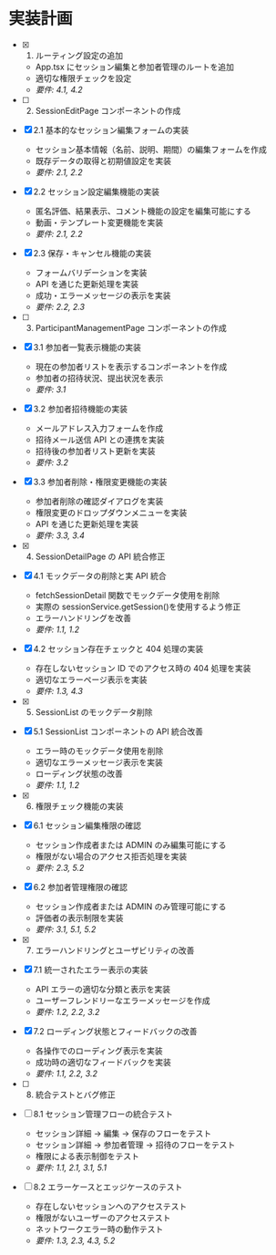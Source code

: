 # 実装計画

- [x] 1. ルーティング設定の追加

  - App.tsx にセッション編集と参加者管理のルートを追加
  - 適切な権限チェックを設定
  - _要件: 4.1, 4.2_

- [ ] 2. SessionEditPage コンポーネントの作成
- [x] 2.1 基本的なセッション編集フォームの実装

  - セッション基本情報（名前、説明、期間）の編集フォームを作成
  - 既存データの取得と初期値設定を実装
  - _要件: 2.1, 2.2_

- [x] 2.2 セッション設定編集機能の実装

  - 匿名評価、結果表示、コメント機能の設定を編集可能にする
  - 動画・テンプレート変更機能を実装
  - _要件: 2.1, 2.2_

- [x] 2.3 保存・キャンセル機能の実装

  - フォームバリデーションを実装
  - API を通じた更新処理を実装
  - 成功・エラーメッセージの表示を実装
  - _要件: 2.2, 2.3_

- [ ] 3. ParticipantManagementPage コンポーネントの作成
- [x] 3.1 参加者一覧表示機能の実装

  - 現在の参加者リストを表示するコンポーネントを作成
  - 参加者の招待状況、提出状況を表示
  - _要件: 3.1_

- [x] 3.2 参加者招待機能の実装

  - メールアドレス入力フォームを作成
  - 招待メール送信 API との連携を実装
  - 招待後の参加者リスト更新を実装
  - _要件: 3.2_

- [x] 3.3 参加者削除・権限変更機能の実装

  - 参加者削除の確認ダイアログを実装
  - 権限変更のドロップダウンメニューを実装
  - API を通じた更新処理を実装
  - _要件: 3.3, 3.4_

- [x] 4. SessionDetailPage の API 統合修正
- [x] 4.1 モックデータの削除と実 API 統合

  - fetchSessionDetail 関数でモックデータ使用を削除
  - 実際の sessionService.getSession()を使用するよう修正
  - エラーハンドリングを改善
  - _要件: 1.1, 1.2_

- [x] 4.2 セッション存在チェックと 404 処理の実装

  - 存在しないセッション ID でのアクセス時の 404 処理を実装
  - 適切なエラーページ表示を実装
  - _要件: 1.3, 4.3_

- [x] 5. SessionList のモックデータ削除
- [x] 5.1 SessionList コンポーネントの API 統合改善

  - エラー時のモックデータ使用を削除
  - 適切なエラーメッセージ表示を実装
  - ローディング状態の改善
  - _要件: 1.1, 1.2_

- [x] 6. 権限チェック機能の実装
- [x] 6.1 セッション編集権限の確認

  - セッション作成者または ADMIN のみ編集可能にする
  - 権限がない場合のアクセス拒否処理を実装
  - _要件: 2.3, 5.2_

- [x] 6.2 参加者管理権限の確認

  - セッション作成者または ADMIN のみ管理可能にする
  - 評価者の表示制限を実装
  - _要件: 3.1, 5.1, 5.2_

- [x] 7. エラーハンドリングとユーザビリティの改善
- [x] 7.1 統一されたエラー表示の実装

  - API エラーの適切な分類と表示を実装
  - ユーザーフレンドリーなエラーメッセージを作成
  - _要件: 1.2, 2.2, 3.2_

- [x] 7.2 ローディング状態とフィードバックの改善

  - 各操作でのローディング表示を実装
  - 成功時の適切なフィードバックを実装
  - _要件: 1.1, 2.2, 3.2_

- [ ] 8. 統合テストとバグ修正
- [ ] 8.1 セッション管理フローの統合テスト

  - セッション詳細 → 編集 → 保存のフローをテスト
  - セッション詳細 → 参加者管理 → 招待のフローをテスト
  - 権限による表示制御をテスト
  - _要件: 1.1, 2.1, 3.1, 5.1_

- [ ] 8.2 エラーケースとエッジケースのテスト
  - 存在しないセッションへのアクセステスト
  - 権限がないユーザーのアクセステスト
  - ネットワークエラー時の動作テスト
  - _要件: 1.3, 2.3, 4.3, 5.2_
